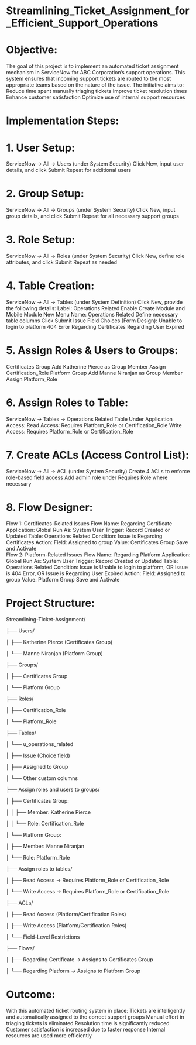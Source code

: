 # Streamlining_Ticket_Assignment_for_Efficient_Support_Operations
# Objective:
The goal of this project is to implement an automated ticket assignment mechanism in ServiceNow for ABC Corporation’s support operations. This system ensures that incoming support tickets are routed to the most appropriate teams based on the nature of the issue. The initiative aims to:
Reduce time spent manually triaging tickets
Improve ticket resolution times
Enhance customer satisfaction
Optimize use of internal support resources

# Implementation Steps:
# 1. User Setup:
ServiceNow → All → Users (under System Security)
Click New, input user details, and click Submit
Repeat for additional users

# 2. Group Setup:
ServiceNow → All → Groups (under System Security)
Click New, input group details, and click Submit
Repeat for all necessary support groups

# 3. Role Setup:
ServiceNow → All → Roles (under System Security)
Click New, define role attributes, and click Submit
Repeat as needed

# 4. Table Creation:
ServiceNow → All → Tables (under System Definition)
Click New, provide the following details:
Label: Operations Related
Enable Create Module and Mobile Module
New Menu Name: Operations Related
Define necessary table columns
Click Submit
Issue Field Choices (Form Design):
Unable to login to platform
404 Error
Regarding Certificates
Regarding User Expired

# 5. Assign Roles & Users to Groups:
Certificates Group
Add Katherine Pierce as Group Member
Assign Certification_Role
Platform Group
Add Manne Niranjan as Group Member
Assign Platform_Role

# 6. Assign Roles to Table:
ServiceNow → Tables → Operations Related Table
Under Application Access:
Read Access: Requires Platform_Role or Certification_Role
Write Access: Requires Platform_Role or Certification_Role

# 7. Create ACLs (Access Control List): 
ServiceNow → All → ACL (under System Security)
Create 4 ACLs to enforce role-based field access
Add admin role under Requires Role where necessary

# 8. Flow Designer:
Flow 1: Certificates-Related Issues
Flow Name: Regarding Certificate
Application: Global
Run As: System User
Trigger: Record Created or Updated
Table: Operations Related
Condition: Issue is Regarding Certificates
Action:
Field: Assigned to group
Value: Certificates Group
Save and Activate       
Flow 2: Platform-Related Issues
Flow Name: Regarding Platform
Application: Global
Run As: System User
Trigger: Record Created or Updated
Table: Operations Related
Condition:
Issue is Unable to login to platform, OR
Issue is 404 Error, OR
Issue is Regarding User Expired
Action:
Field: Assigned to group
Value: Platform Group
Save and Activate

# Project Structure:
Streamlining-Ticket-Assignment/

├── Users/

│   ├── Katherine Pierce (Certificates Group)

│   └── Manne Niranjan (Platform Group)

├── Groups/

│   ├── Certificates Group

│   └── Platform Group

├── Roles/

│   ├── Certification_Role

│   └── Platform_Role

├── Tables/

│   └── u_operations_related

│       ├── Issue (Choice field)

│       ├── Assigned to Group

│       └── Other custom columns

├── Assign roles and users to groups/

│   ├── Certificates Group:

│   │   ├── Member: Katherine Pierce

│   │   └── Role: Certification_Role

│   └── Platform Group:

│       ├── Member: Manne Niranjan

│       └── Role: Platform_Role

├── Assign roles to tables/

│           ├── Read Access → Requires Platform_Role or Certification_Role

│           └── Write Access → Requires Platform_Role or Certification_Role

├── ACLs/

│   ├── Read Access (Platform/Certification Roles)

│   ├── Write Access (Platform/Certification Roles)

│   └── Field-Level Restrictions

├── Flows/

│   ├── Regarding Certificate → Assigns to Certificates Group

│   └── Regarding Platform → Assigns to Platform Group

# Outcome:
With this automated ticket routing system in place:
Tickets are intelligently and automatically assigned to the correct support groups
Manual effort in triaging tickets is eliminated
Resolution time is significantly reduced
Customer satisfaction is increased due to faster response
Internal resources are used more efficiently






